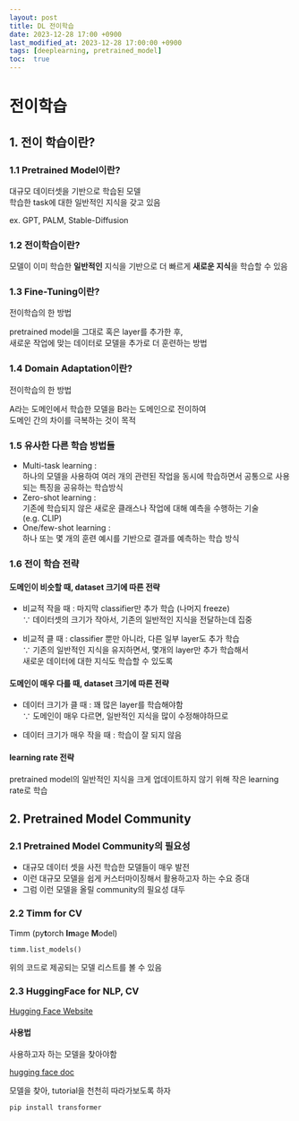 ```yaml
---
layout: post
title: DL 전이학습
date: 2023-12-28 17:00 +0900
last_modified_at: 2023-12-28 17:00:00 +0900
tags: [deeplearning, pretrained_model]
toc:  true
---
```


# 전이학습

## 1. 전이 학습이란?

### 1.1 Pretrained Model이란?

대규모 데이터셋을 기반으로 학습된 모델<br>
학습한 task에 대한 일반적인 지식을 갖고 있음

ex. GPT, PALM, Stable-Diffusion

### 1.2 전이학습이란?

모델이 이미 학습한 **일반적인** 지식을 기반으로 더 빠르게 **새로운 지식**을 학습할 수 있음

### 1.3 Fine-Tuning이란?

전이학습의 한 방법

pretrained model을 그대로 혹은 layer를 추가한 후, <br>새로운 작업에 맞는 데이터로 모델을 추가로 더 훈련하는 방법

### 1.4 Domain Adaptation이란?

전이학습의 한 방법

A라는 도메인에서 학습한 모델을 B라는 도메인으로 전이하여<br>
도메인 간의 차이를 극복하는 것이 목적

### 1.5 유사한 다른 학습 방법들

- Multi-task learning : <br>하나의 모델을 사용하여 여러 개의 관련된 작업을 동시에 학습하면서 공통으로 사용되는 특징을 공유하는 학습방식
- Zero-shot learning : <br>
기존에 학습되지 않은 새로운 클래스나 작업에 대해 예측을 수행하는 기술<br>
(e.g. CLIP)
- One/few-shot learning : <br>
하나 또는 몇 개의 훈련 예시를 기반으로 결과를 예측하는 학습 방식

### 1.6 전이 학습 전략

#### 도메인이 비슷할 때, dataset 크기에 따른 전략

- 비교적 작을 때 : 마지막 classifier만 추가 학습 (나머지 freeze)
<br> $\because$ 데이터셋의 크기가 작아서, 기존의 일반적인 지식을 전달하는데 집중

- 비교적 클 때 : classifier 뿐만 아니라, 다른 일부 layer도 추가 학습
<br> $\because$ 기존의 일반적인 지식을 유지하면서, 몇개의 layer만 추가 학습해서
<br> 새로운 데이터에 대한 지식도 학습할 수 있도록

#### 도메인이 매우 다를 때, dataset 크기에 따른 전략

- 데이터 크기가 클 때 : 꽤 많은 layer를 학습해야함
<br> $\because$ 도메인이 매우 다르면, 일반적인 지식을 많이 수정해야하므로

- 데이터 크기가 매우 작을 때 : 학습이 잘 되지 않음

#### learning rate 전략

pretrained model의 일반적인 지식을 크게 업데이트하지 않기 위해 작은 learning rate로 학습

## 2. Pretrained Model Community

### 2.1 Pretrained Model Community의 필요성

- 대규모 데이터 셋을 사전 학습한 모델들이 매우 발전
- 이런 대규모 모델을 쉽게 커스터마이징해서 활용하고자 하는 수요 증대
- 그럼 이런 모델을 올릴 community의 필요성 대두

### 2.2 Timm for CV

Timm (py**t**orch **Im**age **M**odel)

```python
timm.list_models()
```

위의 코드로 제공되는 모델 리스트를 볼 수 있음

### 2.3 HuggingFace for NLP, CV

<a href = 'https://huggingface.co'>Hugging Face Website</a>

#### 사용법

사용하고자 하는 모델을 찾아야함

<a href = 'https://huggingface.co/docs'>hugging face doc</a>

모델을 찾아, tutorial을 천천히 따라가보도록 하자

```cmd
pip install transformer
```